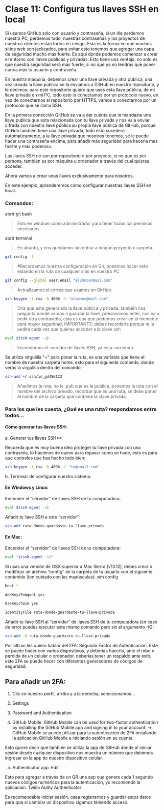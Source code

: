 # Clase 11: Configura tus llaves SSH en local

Si usamos GitHub solo con usuario y contraseña, si un día perdemos nuestra PC, perdemos todo, nuestras contraseñas y los proyectos de nuestros clientes están todos en riesgo. Esta es la forma en que muchos sitios web son jackeados, para evitar esto tenemos que agregar una capa de seguridad mucho más fuerte. Es aquí donde podemos comenzar a crear el entorno con llaves publicas y privadas. Esto tiene una ventaja, no solo es que nuestra seguridad será más fuerte, si no que ya no tendrás que poner nunca más tu usuario y contraseña.

En nuestra maquina, debemos crear una llave privada y otra pública, una vez creada la llave pública se la enviamos a GitHub en nuestro repositorio, y le decimos: para este repositorio quiero que uses esta llave pública, de mi llave privada en mi PC, todo esto lo conectamos por un protocolo nuevo, en vez de conectarnos al repositorio por HTTPS, vamos a conectarnos por un protocolo que se llama SSH.

En la primera conección GitHub se va a dar cuenta que le mandaste una llave publica que esta relacionada con tu llave privada y nos va a enviar cifrada con nuestra llave pública su propia llave pública de GitHub, porque GitHub también tiene una llave privada, todo esto sucederá automaticamente, a la llave privada que nosotros tenemos, se le puede hacer una contraseña encima, para añadir más seguridad para hacerla mas fuerte y más poderosa.

Las llaves SSH no son por repositorio o por proyecto, si no que es por persona, también es por máquina u ordenador a través del cual quieras acceder.

Ahora vamos a crear unas llaves exclusivamente para nosotros.

En este ejemplo, aprenderemos cómo configurar nuestras llaves SSH en local.

### Comandos:

abrir git bash
> Esto en window como administrador para tener todos los permisos necesarios

abrir terminal
> En ubuntu, y nos quedamos sin entrar a ningun proyecto o carpeta.

```sh
git config -l 
```
> #Recordamos nuestra configuración en Git, podemos hacer esto estando en la ruta de cualquier sitio en nuestro PC

```sh
git config --global user.email "alumnos@mail.com"
```
> Actualizamos el correo que usamos en GitHub.

```sh
ssh-keygen -t rsa -b 4096 -C "alumnos@mail.com"
```
> Dira que esta generando la llave pública y privada, también nos pregunta donde vamos a guardar la llave, presionamos enter, nos va a pedir otra contraseña, esta es una que podemos crear en el momento para mayor seguridad, IMPORTANTE: debes recordarla porque te la pedirá cada vez que quieras acceder a la clave ssh

```sh
eval $(ssh-agent -s)
```
> Encendemos el servidor de llaves SSH, ya esta corriendo

Se utiliza virgulilla "~" para poner la ruta, es una variable que tiene el nombre de nuestra carpeta home, esto para el siguiente comando, donde verás la virgulilla dentro del comando

```sh
ssh-add ~/.ssh/id_gd456123
```
> Añadimos la ruta, no la .pub que es la publica, ponemos la ruta con el nombre del archivo privado, recordar que es una ruta, se debe poner el nombre de la carpeta que contiene la clave privada.

### Para los que les cuesta, ¿Qué es una ruta? respondamos entre todos...

#### Cómo generar tus llaves SSH:

a. Generar tus llaves SSH**

Recuerda que es muy buena idea proteger tu llave privada con una contraseña, lo hacemos de nuevo para repasar como se hace, esto es para que controles que has hecho todo bien:

```sh
ssh-keygen -t rsa -b 4096 -C "tu@email.com"
```

b. Terminar de configurar nuestro sistema.

#### En Windows y Linux:

Encender el “servidor” de llaves SSH de tu computadora:

```sh
eval $(ssh-agent -s)
```

Añadir tu llave SSH a este “servidor”:

```sh
ssh-add ruta-donde-guardaste-tu-llave-privada
```

#### En Mac:

Encender el “servidor” de llaves SSH de tu computadora:

```sh
eval "$(ssh-agent -s)"
```

Si usas una versión de OSX superior a Mac Sierra (v10.12), debes crear o modificar un archivo “config” en la carpeta de tu usuario con el siguiente contenido (ten cuidado con las mayúsculas): vim config

```sh
Host *

AddKeysToAgent yes

UseKeychain yes

IdentityFile ruta-donde-guardaste-tu-llave-privada
```

Añadir tu llave SSH al “servidor” de llaves SSH de tu computadora (en caso de error puedes ejecutar este mismo comando pero sin el argumento -K):

```sh
ssh-add -K ruta-donde-guardaste-tu-llave-privada
```


Por último les quiero hablar del 2FA: Segundo Factor de Autenticación. Este se puede hacer con varios dispositivos, y deberías hacerlo, ante el robo o perdida de un celular o ordenador, deberías tener un respaldo ante esto, este 2FA se puede hacer con diferentes generadores de códigos  de seguridad.

## Para añadir un 2FA:

1. Clic en nuestro perfil, arriba y a la derecha, seleccionamos...

2. Settings

3. Password and Authentication

4. GitHub Mobile: GitHub Mobile can be used for two-factor authentication by installing the GitHub Mobile app and signing in to your account. -> GitHub Mobile se puede utilizar para la autenticación de 2FA instalando la aplicación GitHub Mobile e iniciando sesión en su cuenta.

Esto quiere decir que también se utiliza la app de GitHub donde al iniciar sesión desde cualquier dispositivo nos muestra un número que debemos ingresar en la app de nuestro dispositivo celular.

5. Authenticator app: Edit

Esto para agregar a través de un QR una app que genere cada 1 segundo nuevos códigos numéricos para la autenticación, yo recomiendo la aplicación: Twilio Authy Authenticator

Es recomendable iniciar sesión, osea registrarnos y guardar estos datos para que al cambiar un dispositivo sigamos teniendo acceso.